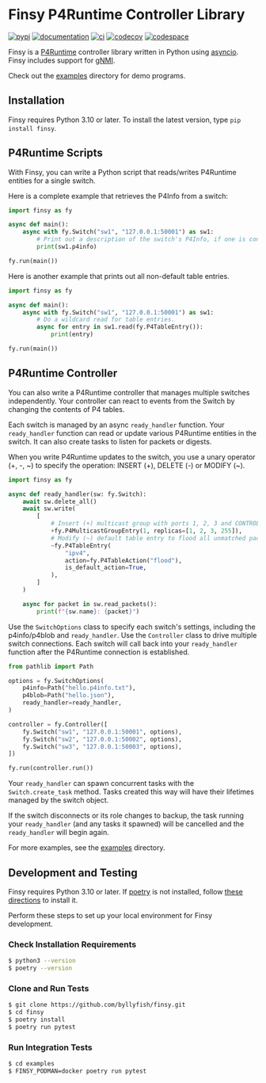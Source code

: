 # Finsy P4Runtime Controller Library 

[![pypi](https://img.shields.io/pypi/v/finsy)](https://pypi.org/project/finsy/ "View Finsy on PyPI") [![documentation](https://img.shields.io/badge/-documentation-informational?logo=readme&logoColor=white)](https://byllyfish.github.io/finsy/finsy.html "View the latest API docs") [![ci](https://github.com/byllyfish/finsy/actions/workflows/ci.yml/badge.svg)](https://github.com/byllyfish/finsy/actions/workflows/ci.yml "View the latest CI builds") [![codecov](https://codecov.io/gh/byllyfish/finsy/branch/main/graph/badge.svg?token=8RPYWRXNGS)](https://codecov.io/gh/byllyfish/finsy "View the latest code coverage stats") [![codespace](https://img.shields.io/badge/codespace-blueviolet?logo=github)](https://codespaces.new/byllyfish/finsy "Open Finsy in a Github Codespace")

Finsy is a [P4Runtime](https://p4.org/p4-spec/p4runtime/main/P4Runtime-Spec.html) controller library written in Python using [asyncio](https://docs.python.org/3/library/asyncio.html). Finsy includes support for [gNMI](https://github.com/openconfig/reference/blob/master/rpc/gnmi/gnmi-specification.md).

Check out the [examples](https://github.com/byllyfish/finsy/tree/main/examples) directory for demo programs.

## Installation

Finsy requires Python 3.10 or later. To install the latest version, type `pip install finsy`.

## P4Runtime Scripts

With Finsy, you can write a Python script that reads/writes P4Runtime entities for a single switch.

Here is a complete example that retrieves the P4Info from a switch:

```python
import finsy as fy

async def main():
    async with fy.Switch("sw1", "127.0.0.1:50001") as sw1:
        # Print out a description of the switch's P4Info, if one is configured.
        print(sw1.p4info)

fy.run(main())
```

Here is another example that prints out all non-default table entries.

```python
import finsy as fy

async def main():
    async with fy.Switch("sw1", "127.0.0.1:50001") as sw1:
        # Do a wildcard read for table entries.
        async for entry in sw1.read(fy.P4TableEntry()):
            print(entry)

fy.run(main())
```

## P4Runtime Controller

You can also write a P4Runtime controller that manages multiple switches independently. Your controller
can react to events from the Switch by changing the contents of P4 tables.

Each switch is managed by an async `ready_handler` function. Your `ready_handler` function can read or 
update various P4Runtime entities in the switch. It can also create tasks to listen for 
packets or digests.

When you write P4Runtime updates to the switch, you use a unary operator (+, -, \~) to specify the operation:
INSERT (+), DELETE (-) or MODIFY (\~).

```python
import finsy as fy

async def ready_handler(sw: fy.Switch):
    await sw.delete_all()
    await sw.write(
        [
            # Insert (+) multicast group with ports 1, 2, 3 and CONTROLLER.
            +fy.P4MulticastGroupEntry(1, replicas=[1, 2, 3, 255]),
            # Modify (~) default table entry to flood all unmatched packets.
            ~fy.P4TableEntry(
                "ipv4",
                action=fy.P4TableAction("flood"),
                is_default_action=True,
            ),
        ]
    )

    async for packet in sw.read_packets():
        print(f"{sw.name}: {packet}")
```

Use the `SwitchOptions` class to specify each switch's settings, including the p4info/p4blob and 
`ready_handler`. Use the `Controller` class to drive multiple switch connections. Each switch will call back
into your `ready_handler` function after the P4Runtime connection is established.

```python
from pathlib import Path

options = fy.SwitchOptions(
    p4info=Path("hello.p4info.txt"),
    p4blob=Path("hello.json"),
    ready_handler=ready_handler,
)

controller = fy.Controller([
    fy.Switch("sw1", "127.0.0.1:50001", options),
    fy.Switch("sw2", "127.0.0.1:50002", options),
    fy.Switch("sw3", "127.0.0.1:50003", options),
])

fy.run(controller.run())
```

Your `ready_handler` can spawn concurrent tasks with the `Switch.create_task` method. Tasks
created this way will have their lifetimes managed by the switch object.

If the switch disconnects or its role changes to backup, the task running your `ready_handler` 
(and any tasks it spawned) will be cancelled and the `ready_handler` will begin again.

For more examples, see the [examples](https://github.com/byllyfish/finsy/tree/main/examples) directory.

## Development and Testing

Finsy requires Python 3.10 or later. If [poetry](https://python-poetry.org/) is not installed, follow [these directions](https://python-poetry.org/docs/#installation) to install it.

Perform these steps to set up your local environment for Finsy development.

### Check Installation Requirements

```bash
$ python3 --version
$ poetry --version
```

### Clone and Run Tests

```bash
$ git clone https://github.com/byllyfish/finsy.git
$ cd finsy
$ poetry install
$ poetry run pytest
```

### Run Integration Tests

```bash
$ cd examples
$ FINSY_PODMAN=docker poetry run pytest
```
